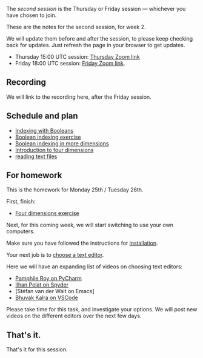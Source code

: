 The *second session* is the Thursday or Friday session — whichever you have
chosen to join.

These are the notes for the second session, for week 2.

We will update them before and after the session, to please keep checking back for updates.  Just refresh the page in your browser to get updates.

* Thursday 15:00 UTC session: [Thursday Zoom
  link](https://bham-ac-uk.zoom.us/j/85697917669?pwd=R09RRVoxSXl5YnVjVDVuN3NDM2lCdz09)
* Friday 18:00 UTC session: [Friday Zoom link](https://bham-ac-uk.zoom.us/j/82522323304?pwd=VjRRWDNkZjF5clBDd3FNNGJWcTUyZz09).

## Recording

We will link to the recording here, after the Friday session.

## Schedule and plan

* [Indexing with
  Booleans](https://textbook.nipraxis.org/boolean_indexing.html)
* [Boolean indexing
  exercise](https://hub.nipraxis.org/hub/user-redirect/git-pull?repo=https%3A//github.com/uob-cfd/boolean_arrays&subPath=boolean_arrays.ipynb)
* [Boolean indexing in more
  dimensions](https://textbook.nipraxis.org/boolean_indexing_nd.html)
* [Introduction to four dimensions](https://textbook.nipraxis.org/intro_to_4d)
* [reading text files](https://textbook.nipraxis.org/reading_text)

## For homework

This is the homework for Monday 25th / Tuesday 26th.

First, finish:

* [Four dimensions
  exercise](https://hub.nipraxis.org/hub/user-redirect/git-pull?repo=https%3A//github.com/nipraxis/four_dimensions&subPath=four_dimensions.ipynb)

Next, for this coming week, we will start switching to use your own computers.

Make sure you have followed the instructions for
[installation](https://textbook.nipraxis.org/installation).

Your next job is to [choose a text
editor](https://textbook.nipraxis.org/choosing_editor.html).

Here we will have an expanding list of videos on choosing text editors:

* [Pamphile Roy on PyCharm](https://vimeo.com/702001724)
* [Ilhan Polat on Spyder](https://vimeo.com/702215618)
* [Stéfan van der Walt on Emacs]
* [Bhuvak Kalra on VSCode](https://vimeo.com/702402879)

Please take time for this task, and investigate your options.  We will post
new videos on the different editors over the next few days.

## That's it.

That's it for this session.
